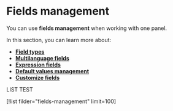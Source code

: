 # Fields management

You can use <b>fields management</b> when working with one panel.
  
In this section, you can learn more about:
 
- **[Field types](https://docs.erp.net/winclient/introduction/fields-management/field-types.html)**
- **[Multilanguage fields](https://docs.erp.net/winclient/introduction/fields-management/multilanguage-fields.html)**
- **[Expression fields](https://docs.erp.net/winclient/introduction/fields-management/expression-fields.html)**
- **[Default values management](https://docs.erp.net/winclient/introduction/fields-management/default-values-management.html)**
- **[Customize fields](https://docs.erp.net/winclient/introduction/fields-management/customize-fields.html)**

LIST TEST

[!list filder="fields-management" limit=100]
